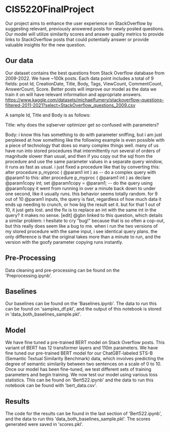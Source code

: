 # CIS5220FinalProject
Our project aims to enhance the user experience on StackOverflow by suggesting relevant, previously answered posts for newly posted questions. Our model will utilize similarity scores and answer quality metrics to provide links to StackOverflow posts that could potentially answer or provide valuable insights for the new question.

## Our data
Our dataset contains the best questions from Stack Overflow database from 2009-2022. We have ~100k posts. Each data point includes a total of 9 fields: post Id, CreationDate, Title, Body, Tags, ViewCount, CommentCount, AnswerCount, Score. Better posts will improve our model as the data we train it on will have relevant information and appropriate answers.
https://www.kaggle.com/datasets/michaelfumery/stackoverflow-questions-filtered-2011-2021?select=StackOverflow_questions_2009.csv

A sample Id, Title and Body is as follows:

Title: why does the sqlserver optimizer get so confused with parameters?

Body: i know this has something to do with parameter sniffing, but i am just perplexed at how something like the following example is even possible with a piece of technology that does so many complex things well.  many of us have run into stored procedures that intermittently run several of orders of magnitude slower than usual, and then if you copy out the sql from the procedure and use the same parameter values in a separate query window, it runs as fast as usual.  i just fixed a procedure like that by converting this:  alter procedure p_myproc (     @param1 int ) as -- do a complex query with @param1   to this:  alter procedure p_myproc (     @param1 int ) as  declare @param1copy int; set @param1copy = @param1;  -- do the query using @param1copy   it went from running in over a minute back down to under one second, like it usually runs.  this behavior seems totally random.  for 9 out of 10 @param1 inputs, the query is fast, regardless of how much data it ends up needing to crunch, or how big the result set it.  but for that 1 out of 10, it just gets lost.  and the fix is to replace an int with the same int in the query?  it makes no sense.  [edit]  @gbn linked to this question, which details a similar problem:    i hesitate to cry "bug!" because that is so often a cop-out, but this really does seem like a bug to me.  when i run the two versions of my stored procedure with the same input, i see identical query plans.  the only difference is that the original takes more than a minute to run, and the version with the goofy parameter copying runs instantly.

## Pre-Processing
Data cleaning and pre-processing can be found on the 'Preprocessing.ipynb'.

## Baselines
Our baselines can be found on the 'Baselines.ipynb'. The data to run this can be found on 'samples_df.pkl', and the output of this notebook is stored in 'data_both_baselines_sample.pkl'.

## Model
We have fine tuned a pre-trained BERT model on Stack Overflow posts. This variant of BERT has 12 transformer layers and 110m parameters. We have fine tuned our pre-trained BERT model for our ChatGBT-labeled STS-B (Semantic Textual Similarity Benchmark) data, which involves predicting the degree of semantic similarity between two sentences on a scale of 0 to 10. Once our model has been fine-tuned, we test different sets of training parameters and begin training. We now test our model using various loss statistics. This can be found on 'Bert522.ipynb' and the data to run this notebook can be found with 'bert_data.csv'. 

## Results
The code for the results can be found in the last section of 'Bert522.ipynb', and the data to run this 'data_both_baselines_sample.pkl'. The scores generated were saved in 'scores.pkl'.

